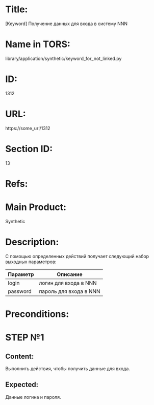 # Title:
[Keyword] Получение данных для входа в систему NNN 

# Name in TORS:
library/application/synthetic/keyword_for_not_linked.py

# ID:
1312

# URL:
https://some_url/1312

# Section ID:
13

# Refs:


# Main Product:
Synthetic

# Description:
С помощью определенных действий получает следующий набор выходных параметров:

| Параметр | Описание               |
|----------|------------------------|
| login    | логин для входа в NNN  |
| password | пароль для входа в NNN |

# Preconditions:


# STEP №1

## Content:
Выполнить действия, чтобы получить данные для входа.

## Expected:
Данные логина и пароля.